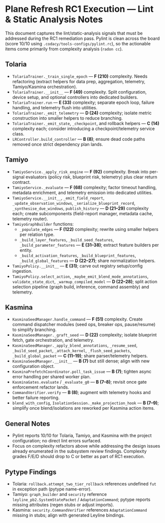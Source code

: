 # Plane Refresh RC1 Execution — Lint & Static Analysis Notes

This document captures the lint/static-analysis signals that must be addressed during the RC1 remediation pass. Pylint is clean across the board (score 10/10 using `.codacy/tools-configs/pylint.rc`), so the actionable items come primarily from complexity analysis (`radon cc`).

## Tolaria
- `TolariaTrainer._train_single_epoch` — **F (210)** complexity. Needs refactoring (extract helpers for data prep, aggregation, telemetry, Tamiyo/Kasmina orchestration).
- `TolariaTrainer.__init__` — **F (49)** complexity. Split configuration, device setup, and optional controllers into dedicated builders.
- `TolariaTrainer.run` — **E (33)** complexity; separate epoch loop, failure handling, and telemetry flush into utilities.
- `TolariaTrainer._emit_telemetry` — **D (24)** complexity; isolate metric construction into smaller helpers to reduce branching.
- `TolariaTrainer._emit_state`, `_checkpoint`, and rollback helpers — **C (14)** complexity each; consider introducing a checkpoint/telemetry service class.
- `LRController.build_controller` — **B (8)**; ensure dead code paths removed once strict dependency plan lands.

## Tamiyo
- `TamiyoService._apply_risk_engine` — **F (92)** complexity. Break into per-signal evaluators (policy risk, blueprint risk, telemetry) plus clear return contract.
- `TamiyoService._evaluate` — **F (68)** complexity; factor timeout handling, metadata enrichment, and telemetry emission into dedicated utilities.
- `TamiyoService.__init__`, `_emit_field_report`, `_update_observation_windows`, `_serialize_blueprint_record`, `_synthesise_due_windows`, `publish_history` — **D (21–29)** complexity each; create subcomponents (field-report manager, metadata cache, telemetry router).
- `TamiyoGraphBuilder` functions:
  - `_populate_edges` — **F (122)** complexity; rewrite using smaller helpers per relation type.
  - `_build_layer_features`, `_build_seed_features`, `_build_parameter_features` — **E (31–38)**; extract feature builders per entity.
  - `_build_activation_features`, `_build_blueprint_features`, `_build_global_features` — **D (22–27)**; share normalization helpers.
- `TamiyoPolicy.__init__` — **E (31)**; carve out registry setup/config ingestion.
- `TamiyoPolicy.select_action`, `_maybe_emit_blend_mode_annotations`, `validate_state_dict`, `_warmup_compiled_model` — **D (22–28)**; split action selection pipeline (graph build, inference, command assembly) and telemetry.

## Kasmina
- `KasminaSeedManager.handle_command` — **F (51)** complexity. Create command dispatcher modules (seed ops, breaker ops, pause/resume) to simplify branching.
- `KasminaSeedManager._graft_seed` — **D (22)** complexity; isolate blueprint fetch, gate orchestration, and telemetry.
- `KasminaSeedManager._apply_blend_annotations`, `_resume_seed`, `_build_seed_packet`, `_attach_kernel`, `_flush_seed_packets`, `_build_global_packet` — **C (11–19)**; share parser/telemetry helpers.
- `KasminaSeedManager.__init__` — **B (7)** but still dense; align with new configuration object.
- `KasminaPrefetchCoordinator.poll_task_issue` — **B (7)**; tighten async error handling per shared worker plan.
- `KasminaGates.evaluate` / `_evaluate_g0` — **B (7–8)**; revisit once gate enforcement refactor lands.
- `CommandVerifier.verify` — **B (8)**; augment with telemetry hooks and better failure reporting.
- `blend_with_config`, `IsolationSession._make_projection_hook` — **B (7–9)**; simplify once blend/isolations are reworked per Kasmina action items.

## General Notes
- Pylint reports 10/10 for Tolaria, Tamiyo, and Kasmina with the project configuration; no direct lint errors surfaced.
- Focus on complexity refactors above while addressing the design issues already enumerated in the subsystem review findings. Complexity grades F/E/D should drop to C or better as part of RC1 execution.

## Pytype Findings
- Tolaria: `rollback.attempt_two_tier_rollback` references undefined `fut` in exception path (pytype name-error).
- Tamiyo: `graph_builder` and `security` reference `leyline_pb2.SystemStatePacket` / `AdaptationCommand`; pytype reports missing attributes (regen stubs or adjust imports).
- Kasmina: `security.CommandVerifier` references `AdaptationCommand` missing in stubs; align with generated Leyline bindings.
